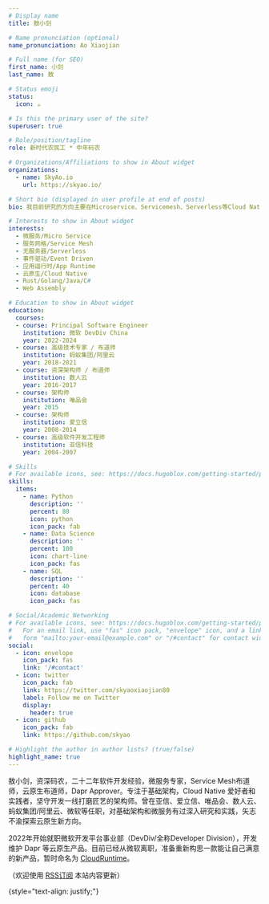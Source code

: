 ```yaml
---
# Display name
title: 敖小剑

# Name pronunciation (optional)
name_pronunciation: Ao Xiaojian

# Full name (for SEO)
first_name: 小剑
last_name: 敖

# Status emoji
status:
  icon: ☕️

# Is this the primary user of the site?
superuser: true

# Role/position/tagline
role: 新时代农民工 * 中年码农

# Organizations/Affiliations to show in About widget
organizations:
  - name: SkyAo.io
    url: https://skyao.io/

# Short bio (displayed in user profile at end of posts)
bio: 我目前研究的方向主要在Microservice、Servicemesh、Serverless等Cloud Native相关的领域，全职从事Dapr开发，欢迎交流和指导。

# Interests to show in About widget
interests:
  - 微服务/Micro Service
  - 服务网格/Service Mesh
  - 无服务器/Serverless
  - 事件驱动/Event Driven
  - 应用运行时/App Runtime
  - 云原生/Cloud Native
  - Rust/Golang/Java/C#
  - Web Assembly

# Education to show in About widget
education:
  courses:
  - course: Principal Software Engineer
    institution: 微软 DevDiv China
    year: 2022-2024
  - course: 高级技术专家 / 布道师
    institution: 蚂蚁集团/阿里云
    year: 2018-2021
  - course: 资深架构师 / 布道师
    institution: 数人云
    year: 2016-2017
  - course: 架构师
    institution: 唯品会
    year: 2015
  - course: 架构师
    institution: 爱立信
    year: 2008-2014
  - course: 高级软件开发工程师
    institution: 亚信科技
    year: 2004-2007

# Skills
# For available icons, see: https://docs.hugoblox.com/getting-started/page-builder/#icons
skills:
  items:
    - name: Python
      description: ''
      percent: 80
      icon: python
      icon_pack: fab
    - name: Data Science
      description: ''
      percent: 100
      icon: chart-line
      icon_pack: fas
    - name: SQL
      description: ''
      percent: 40
      icon: database
      icon_pack: fas

# Social/Academic Networking
# For available icons, see: https://docs.hugoblox.com/getting-started/page-builder/#icons
#   For an email link, use "fas" icon pack, "envelope" icon, and a link in the
#   form "mailto:your-email@example.com" or "/#contact" for contact widget.
social:
  - icon: envelope
    icon_pack: fas
    link: '/#contact'
  - icon: twitter
    icon_pack: fab
    link: https://twitter.com/skyaoxiaojian80
    label: Follow me on Twitter
    display:
      header: true
  - icon: github
    icon_pack: fab
    link: https://github.com/skyao

# Highlight the author in author lists? (true/false)
highlight_name: true
---
```


敖小剑，资深码农，二十二年软件开发经验，微服务专家，Service Mesh布道师，云原生布道师，Dapr Approver。专注于基础架构，Cloud Native 爱好者和实践者，坚守开发一线打磨匠艺的架构师。曾在亚信、爱立信、唯品会、数人云、蚂蚁集团/阿里云、微软等任职，对基础架构和微服务有过深入研究和实践，矢志不渝探索云原生新方向。

2022年开始就职微软开发平台事业部（DevDiv/全称Developer Division），开发维护 Dapr 等云原生产品。目前已经从微软离职，准备重新构思一款能让自己满意的新产品，暂时命名为 [CloudRuntime](https://cloudruntime.net/)。

（欢迎使用  [<i class="fa fa-rss" aria-hidden="true"></i> RSS订阅](https://skyao.io/index.xml) 本站内容更新）

{style="text-align: justify;"}
